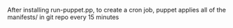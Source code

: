 After installing run-puppet.pp, to create a cron job, puppet applies all of the manifests/ in git repo every 15 minutes
